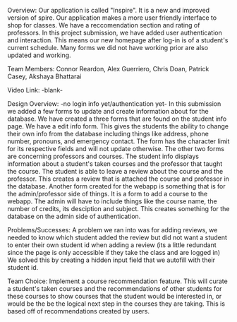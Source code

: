 Overview: Our application is called "Inspire". It is a new and improved version of spire. Our application makes a more user
friendly interface to shop for classes. We have a reccomendation section and rating of professors. In this project submission, we have added user authentication and interaction. This means our new homepage after log-in is of a student's current schedule. Many forms we did not have working prior are also updated and working.

Team Members: Connor Reardon, Alex Guerriero, Chris Doan, Patrick Casey, Akshaya Bhattarai

Video Link: -blank-

Design Overview: -no login info yet/authentication yet-
In this submission we added a few forms to update and create information about for the database. We have created a three forms that are found on the student info page. We have a edit info form. This gives the students the ability to change their own info from the database including things like address, phone number, pronouns, and emergency contact. The form has the character limit for its respective fields and will not update otherwise. The other two forms are concerning professors and courses. The student info displays information about a student's taken courses and the professor that taught the course. The student is able to leave a review about the course and the professor. This creates a review that is attached the course and professor in the database.
Another form created for the webapp is something that is for the admin/professor side of things. It is a form to add a course to the webapp. The admin will have to include things like the course name, the number of credits, its desciption and subject. This creates something for the database on the admin side of authentication.

Problems/Successes: A problem we ran into was for adding reviews, we needed to know which student added the review but did not want a student to enter their own student id when adding a review (its a little redundant since the page is only accessible if they take the class and are logged in) We solved this by creating a hidden input field that we autofill with their student id.

Team Choice: Implement a course recommendation feature. This will curate a student's taken courses and the recommendations of other students for these courses to show courses that the student would be interested in, or would be the be the logical next step in the courses they are taking. This is based off of recommendations created by users. 
